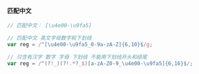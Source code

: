 #### 匹配中文

```javascript
// 匹配中文： [\u4e00-\u9fa5]

// 匹配中文 英文字母数字和下划线
var reg = /^[\u4e00-\u9fa5_0-9a-zA-Z]{6,10}$/g;

// 只含有汉字 数字 字母 下划线 不能用下划线开头和结尾
var reg = /^(?!_)(?!.*?_$)[a-zA-Z0-9_\u4e00-\u9fa5]{6,16}$/;

```







